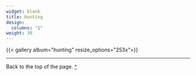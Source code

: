 ```yaml
---
widget: blank
title: Hunting
design:
  columns: "1"
weight: 30
---
```


{{< gallery album="hunting" resize_options="253x">}}

---

Back to the top of the page. [^](#top)
